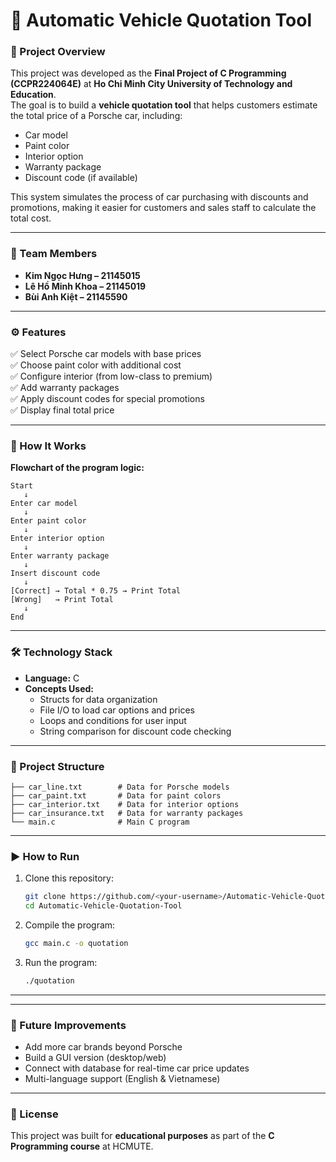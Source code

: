 # 🚗 Automatic Vehicle Quotation Tool  

### 📌 Project Overview  
This project was developed as the **Final Project of C Programming (CCPR224064E)** at **Ho Chi Minh City University of Technology and Education**.  
The goal is to build a **vehicle quotation tool** that helps customers estimate the total price of a Porsche car, including:  
- Car model  
- Paint color  
- Interior option  
- Warranty package  
- Discount code (if available)  

This system simulates the process of car purchasing with discounts and promotions, making it easier for customers and sales staff to calculate the total cost.  

---

### 👥 Team Members  
- **Kim Ngọc Hưng – 21145015**  
- **Lê Hồ Minh Khoa – 21145019**  
- **Bùi Anh Kiệt – 21145590**  

---

### ⚙️ Features  
✅ Select Porsche car models with base prices  
✅ Choose paint color with additional cost  
✅ Configure interior (from low-class to premium)  
✅ Add warranty packages  
✅ Apply discount codes for special promotions  
✅ Display final total price  

---

### 📖 How It Works  
**Flowchart of the program logic:**  

```
Start
   ↓
Enter car model
   ↓
Enter paint color
   ↓
Enter interior option
   ↓
Enter warranty package
   ↓
Insert discount code
   ↓
[Correct] → Total * 0.75 → Print Total
[Wrong]   → Print Total
   ↓
End
```

---
### 🛠️ Technology Stack  
- **Language:** C  
- **Concepts Used:**  
  - Structs for data organization  
  - File I/O to load car options and prices  
  - Loops and conditions for user input  
  - String comparison for discount code checking  

---

### 📂 Project Structure  
```
├── car_line.txt        # Data for Porsche models
├── car_paint.txt       # Data for paint colors
├── car_interior.txt    # Data for interior options
├── car_insurance.txt   # Data for warranty packages
└── main.c              # Main C program
```

---

### ▶️ How to Run  
1. Clone this repository:  
   ```bash
   git clone https://github.com/<your-username>/Automatic-Vehicle-Quotation-Tool.git
   cd Automatic-Vehicle-Quotation-Tool
   ```

2. Compile the program:  
   ```bash
   gcc main.c -o quotation
   ```

3. Run the program:  
   ```bash
   ./quotation
   ```

---
---

### 🚀 Future Improvements  
- Add more car brands beyond Porsche  
- Build a GUI version (desktop/web)  
- Connect with database for real-time car price updates  
- Multi-language support (English & Vietnamese)  

---

### 📜 License  
This project was built for **educational purposes** as part of the **C Programming course** at HCMUTE.  
